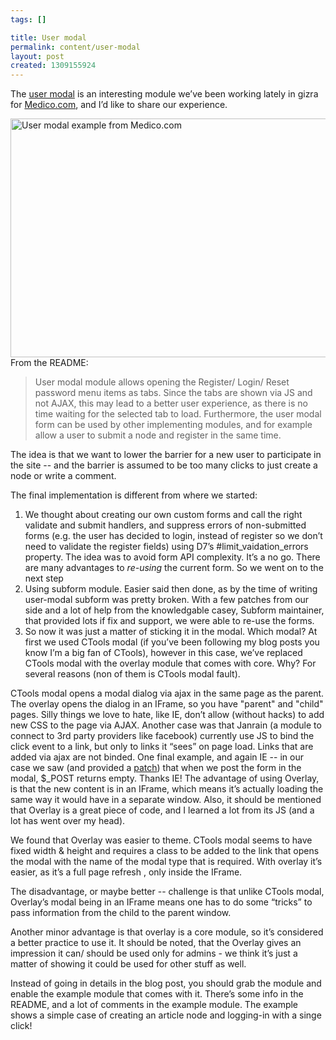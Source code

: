 ```yaml
--- 
tags: []

title: User modal
permalink: content/user-modal
layout: post
created: 1309155924
---
```

The <a href="http://drupal.org/project/user_modal">user modal</a> is an interesting module we’ve been working lately in gizra for <a href="http://medico.com">Medico.com</a>, and I’d like to share our experience. 

<img src="http://drupal.org/files/images/user-modal.jpg" alt="User modal example from Medico.com" title="User modal example from Medico.com" width="560" height="382">
From the README:

<blockquote>
User modal module allows opening the Register/ Login/ Reset password menu items
as tabs. Since the tabs are shown via JS and not AJAX, this may lead to a better 
user experience, as there is no time waiting for the selected tab to load.
Furthermore, the user modal form can be used by other implementing modules, and
for example allow a user to submit a node and register in the same time.
</blockquote>

The idea is that we want to lower the barrier for a new user to participate in the site -- and the barrier is assumed to be too many clicks to just create a node or write a comment.

The final implementation is different from where we started:
1) We thought about creating our own custom forms and call the right validate and submit handlers, and suppress errors of non-submitted forms (e.g. the user has decided to login, instead of register so we don’t need to validate the register fields) using D7’s #limit_vaidation_errors property. The idea was to avoid form API complexity. It’s a no go. There are many advantages to <em>re-using</em> the current form. So we went on to the next step
2) Using subform module. Easier said then done, as by the time of writing user-modal subform was pretty broken. With a few patches from our side and a lot of help from the knowledgable casey, Subform maintainer, that provided lots if fix and support, we were able to re-use the forms.
3) So now it was just a matter of sticking it in the modal. Which modal? At first we used CTools modal (if you’ve been following my blog posts you know I’m a big fan of CTools), however in this case, we’ve replaced CTools modal with the overlay module that comes with core. Why? For several reasons (non of them is CTools modal fault).

CTools modal opens a modal dialog via ajax in the same page as the parent. The overlay opens the dialog in an IFrame, so you have "parent" and "child" pages. Silly things we love to hate, like IE, don’t allow (without hacks) to add new CSS to the page via AJAX. Another case was that Janrain (a module to connect to 3rd party providers like facebook) currently use JS to bind the click event to a link, but only to links it “sees” on page load. Links that are added via ajax are not binded. One final example, and again IE -- in our case we saw (and provided a <a href="http://drupal.org/node/1158928">patch</a>) that when we post the form in the modal, $_POST returns empty. Thanks IE!
The advantage of using Overlay, is that the new content is in an IFrame, which means it’s actually loading the same way it would have in a separate window. Also, it should be mentioned that Overlay is a great piece of code, and I learned a lot from its JS (and a lot has went over my head).

We found that Overlay was easier to theme. CTools modal seems to have fixed width & height and requires a class to be added to the link that opens the modal with the name of the modal type that is required. With overlay it’s easier, as it’s a full page refresh , only inside the IFrame.

The disadvantage, or maybe better -- challenge is that unlike CTools modal, Overlay’s modal being in an IFrame means one has to do some “tricks” to pass information from the child to the parent window.

Another minor advantage is that overlay is a core module, so it’s considered a better practice to use it. It should be noted, that the Overlay gives an impression it can/ should be used only for admins - we think it’s just a matter of showing it could be used for other stuff as well.

Instead of going in details in the blog post, you should grab the module and enable the example module that comes with it. There’s some info in the README, and a lot of comments in the example module. The example shows a simple case of creating an article node and logging-in with a singe click!
